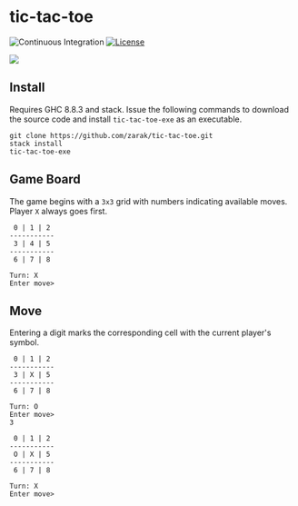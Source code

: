 # tic-tac-toe

![Continuous Integration](https://github.com/zarak/tic-tac-toe/workflows/Continuous%20Integration/badge.svg) [![License](https://img.shields.io/badge/License-BSD%203--Clause-blue.svg)](https://opensource.org/licenses/BSD-3-Clause)

![](https://media.istockphoto.com/photos/tic-tac-toe-game-picture-id884358528?k=6&m=884358528&s=612x612&w=0&h=0rihYQYvBX7sPnugkddA77c0uDswevGaRD9xScW5kM0=)

## Install
Requires GHC 8.8.3 and stack.
Issue the following commands to download the source code and install
`tic-tac-toe-exe` as an executable.
```
git clone https://github.com/zarak/tic-tac-toe.git
stack install
tic-tac-toe-exe
```

## Game Board
The game begins with a `3x3` grid with numbers indicating available moves.
Player `X` always goes first.
```
 0 | 1 | 2
-----------
 3 | 4 | 5
-----------
 6 | 7 | 8

Turn: X
Enter move>
```

## Move
Entering a digit marks the corresponding cell with the current player's symbol.
```
 0 | 1 | 2
-----------
 3 | X | 5
-----------
 6 | 7 | 8

Turn: O
Enter move>
3

 0 | 1 | 2
-----------
 O | X | 5
-----------
 6 | 7 | 8

Turn: X
Enter move>
```
